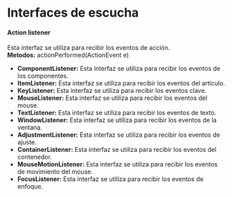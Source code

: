 # Interfaces de escucha  

#### __Action listener__  
Esta interfaz se utiliza para recibir los eventos de acción.  
**Metodos:** actionPerformed(ActionEvent e)  

- __ComponentListener:__ Esta interfaz se utiliza para recibir los eventos de los componentes.  
- __ItemListener:__ Esta interfaz se utiliza para recibir los eventos del artículo.  
- __KeyListener:__ Esta interfaz se utiliza para recibir los eventos clave.
- __MouseListener:__ Esta interfaz se utiliza para recibir los eventos del mouse.
- __TextListener:__ Esta interfaz se utiliza para recibir los eventos de texto.  
- __WindowListener:__ Esta interfaz se utiliza para recibir los eventos de la ventana.  
- __AdjustmentListener:__ Esta interfaz se utiliza para recibir los eventos de ajuste.
- __ContainerListener:__ Esta interfaz se utiliza para recibir los eventos del contenedor.
- __MouseMotionListener:__ Esta interfaz se utiliza para recibir los eventos de movimiento del mouse.
- __FocusListener:__ Esta interfaz se utiliza para recibir los eventos de enfoque.
 
  

